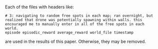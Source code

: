 Each of the files with headers like:

```
# 3: navigating to random free spots in each map; ran overnight, but realized that drone was potentially spawning within walls. this encouraged me to manually enter in all of the free spots in each world.
episode episodic_reward average_reward world_file timestamp
```

are used in the results of this paper. Otherwise, they may be removed.
